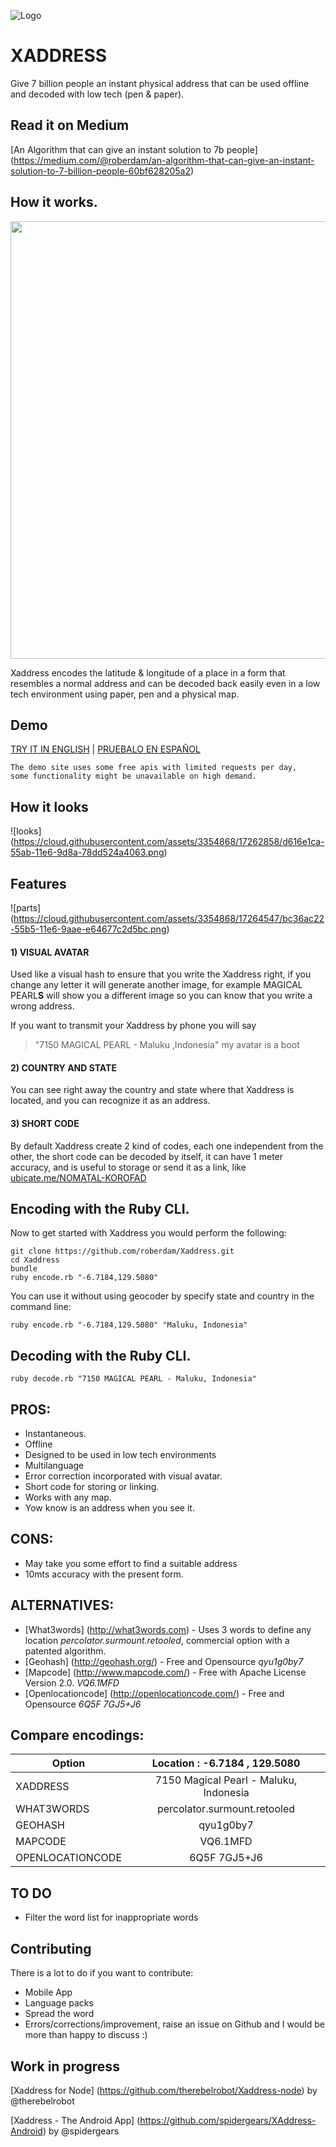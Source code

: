 ![Logo](https://cloud.githubusercontent.com/assets/3354868/17249828/b7e84ef0-556f-11e6-80e7-10bd51c46143.png)
# XADDRESS
Give 7 billion people an instant physical address that can be used offline and decoded with low tech (pen & paper).
## Read it on Medium
[An Algorithm that can give an instant solution to 7b people] (https://medium.com/@roberdam/an-algorithm-that-can-give-an-instant-solution-to-7-billion-people-60bf628205a2)
## How it works.
<img src="https://cloud.githubusercontent.com/assets/3354868/17251870/6bdbda00-5578-11e6-9162-1e5200cffa34.gif" width="700">

Xaddress encodes the latitude & longitude of a place in a form that resembles a normal address and can be decoded back easily even in a low tech environment using paper, pen and a physical map.

## Demo

[TRY IT IN ENGLISH](http://www.xaddress.org/try?lng=en)    |    [PRUEBALO EN ESPAÑOL](http://www.xaddress.org/try?lng=es)

```
The demo site uses some free apis with limited requests per day, 
some functionality might be unavailable on high demand.
```
## How it looks
![looks] (https://cloud.githubusercontent.com/assets/3354868/17262858/d616e1ca-55ab-11e6-9d8a-78dd524a4063.png)

## Features
![parts] (https://cloud.githubusercontent.com/assets/3354868/17264547/bc36ac22-55b5-11e6-9aae-e64677c2d5bc.png)
####            1) VISUAL AVATAR
Used like a visual hash to ensure that you write the Xaddress right, if you change any letter it will generate another image, for example MAGICAL PEARL**S** will show you a different image so you can know that you write a wrong address.

If you want to transmit your Xaddress by phone you will say 
>    "7150 MAGICAL PEARL - Maluku ,Indonesia"   my avatar is a boot

####            2) COUNTRY AND STATE
You can see right away the country and state where that Xaddress is located, and you can recognize it as an address.

####            3) SHORT CODE
By default Xaddress create 2 kind of codes, each one independent from the other, the short code can be decoded by itself, it can have 1 meter accuracy, and is useful to storage or send it as a link, like [ubicate.me/NOMATAL-KOROFAD](http://ubicate.me/NOMATAL-KOROFAD)

## Encoding with the Ruby CLI.
Now to get started with Xaddress you would perform the following:

```
git clone https://github.com/roberdam/Xaddress.git
cd Xaddress
bundle
ruby encode.rb "-6.7184,129.5080"
```

You can use it without using geocoder by specify state and country in the command line:
```
ruby encode.rb "-6.7184,129.5080" "Maluku, Indonesia"
```
## Decoding with the Ruby CLI.
```
ruby decode.rb "7150 MAGICAL PEARL - Maluku, Indonesia"
```

## PROS:

* Instantaneous.
* Offline
* Designed to be used in low tech environments
* Multilanguage
* Error correction incorporated with visual avatar.
* Short code for storing or linking.
* Works with any map.
* Yow know is an address when you see it.


## CONS:
* May take you some effort to find a suitable address 
* 10mts accuracy with the present form.
 
## ALTERNATIVES:
* [What3words] (http://what3words.com) -  Uses 3 words to define any location *percolator.surmount.retooled*, commercial option with a patented algorithm.
* [Geohash] (http://geohash.org/) - Free and Opensource *qyu1g0by7*
* [Mapcode] (http://www.mapcode.com/) - Free with Apache License Version 2.0. *VQ6.1MFD*
* [Openlocationcode] (http://openlocationcode.com/) - Free and Opensource *6Q5F 7GJ5+J6*

## Compare encodings:
| Option           | Location :  -6.7184 , 129.5080         |
| ---------------- |:--------------------------------------:|
| XADDRESS         | 7150 Magical Pearl - Maluku, Indonesia |
| WHAT3WORDS       | percolator.surmount.retooled           |
| GEOHASH          | qyu1g0by7                              |
| MAPCODE          | VQ6.1MFD                               |
| OPENLOCATIONCODE | 6Q5F 7GJ5+J6                           |

## TO DO
* Filter the word list for inappropriate words

## Contributing
There is a lot to do if you want to contribute:
* Mobile App
* Language packs
* Spread the word
* Errors/corrections/improvement, raise an issue on Github and I would be more than happy to discuss :)

## Work in progress
[Xaddress for Node] (https://github.com/therebelrobot/Xaddress-node) by @therebelrobot

[Xaddress - The Android App] (https://github.com/spidergears/XAddress-Android) by @spidergears
